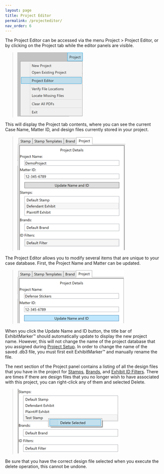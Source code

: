 ```yaml
---
layout: page
title: Project Editor
permalink: /projecteditor/
nav_order: 6
---
```


The Project Editor can be accessed via the menu Project > Project Editor, or by clicking on the Project tab while the editor panels are visible. 

> ![Screen Grab - Project Menu](../assets/project_editor_assets/projectEditor_00_fileMenu.png)

This will display the Project tab contents, where you can see the current Case Name, Matter ID, and design files currently stored in your project.

> ![Screen Grab - Project Editor tab](../assets/project_editor_assets/projectEditor_01_entireWindow.png)


The Project Editor allows you to modify several items that are unique to your case database.  First, the Project Name and Matter can be updated.

> ![Screen Grab - Change Project Name](../assets/project_editor_assets/projectEditor_02_updateNameAndID.png)

When you click the Update Name and ID button, the title bar of ExhibitMarker&trade; should automatically update to display the new project name.  However, this will not change the name of the project database that you assigned during [Project Setup](getting_started/project_setup.markdown).  In order to change the name of the saved .db3 file, you must first exit ExhibitMarker&trade; and manually rename the file.

The next section of the Project panel contains a listing of all the design files that you have in the project for [Stamps](), [Brands](), and [Exhibit ID Filters]().  There are times if there are design files that you no longer wish to have associated with this project, you can right-click any of them and selected Delete.

> ![Screen Grab - Delete Design File](../assets/project_editor_assets/projectEditor_04_deleteStamp.png)

Be sure that you have the correct design file selected when you execute the delete operation, this cannot be undone.